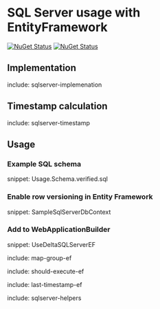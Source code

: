 # SQL Server usage with EntityFramework

[![NuGet Status](https://img.shields.io/nuget/v/Delta.EF.svg?label=Delta.EF)](https://www.nuget.org/packages/Delta.EF/)
[![NuGet Status](https://img.shields.io/nuget/v/Delta.SqlServer.svg?label=Delta.SqlServer)](https://www.nuget.org/packages/Delta.SqlServer/)


## Implementation

include: sqlserver-implemenation


## Timestamp calculation

include: sqlserver-timestamp


## Usage


### Example SQL schema

snippet: Usage.Schema.verified.sql


### Enable row versioning in Entity Framework

snippet: SampleSqlServerDbContext


### Add to WebApplicationBuilder

snippet: UseDeltaSQLServerEF


include: map-group-ef


include: should-execute-ef


include: last-timestamp-ef


include: sqlserver-helpers